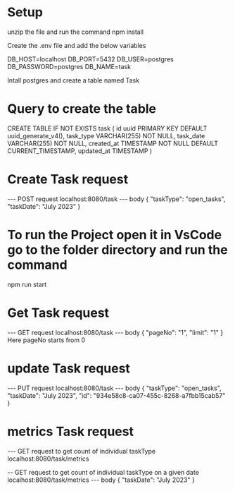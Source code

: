 # Setup

unzip the file and run the command npm install

Create the .env file and add the below variables

DB_HOST=localhost
DB_PORT=5432
DB_USER=postgres
DB_PASSWORD=postgres
DB_NAME=task

Intall postgres and create a table named Task
# Query to create the table

CREATE TABLE IF NOT EXISTS task (
    id uuid PRIMARY KEY DEFAULT uuid_generate_v4(), 
    task_type VARCHAR(255) NOT NULL,
	task_date VARCHAR(255) NOT NULL,
	created_at TIMESTAMP NOT NULL DEFAULT CURRENT_TIMESTAMP,
	updated_at TIMESTAMP
)  

# Create Task request
--- POST request localhost:8080/task
--- body {
    "taskType": "open_tasks",
    "taskDate": "July 2023"
}

# To run the Project open it in VsCode go to the folder directory and run the command
npm run start

# Get Task request
--- GET request localhost:8080/task
--- body {
    "pageNo": "1",
    "limit": "1"
}
Here pageNo starts from 0

# update Task request
--- PUT request localhost:8080/task
--- body {
    "taskType": "open_tasks",
    "taskDate": "July 2023",
    "id": "934e58c8-ca07-455c-8268-a7fbb15cab57"
}

# metrics Task request
--- GET request to get count of individual taskType
localhost:8080/task/metrics

-- GET request to get count of individual taskType on a given date
localhost:8080/task/metrics
--- body {
    "taskDate": "July 2023"
}